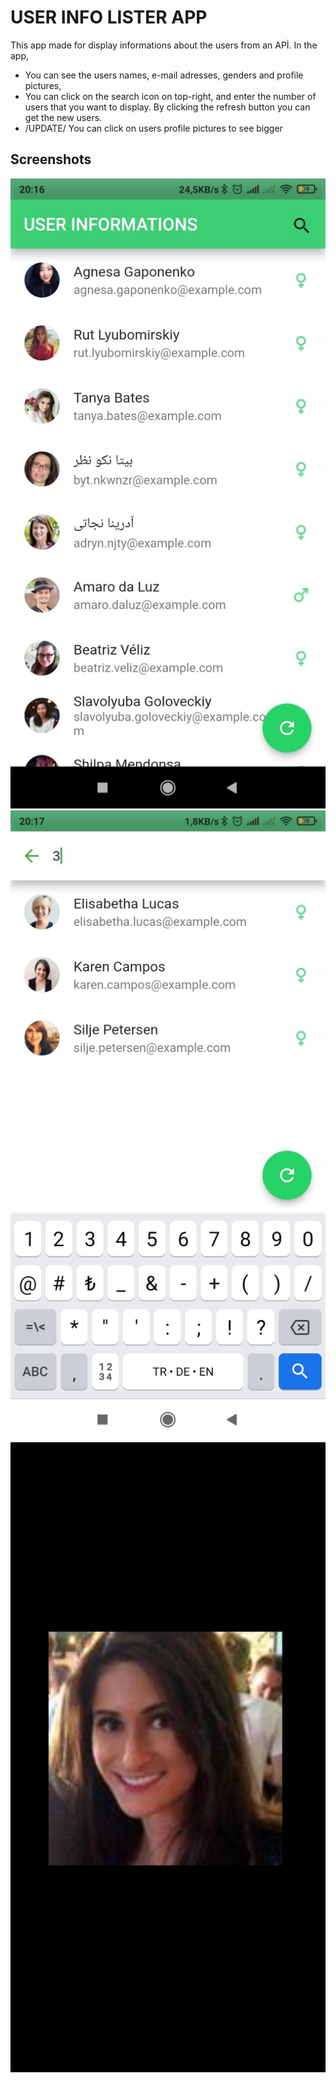 
# USER INFO LISTER APP

This app made for display informations about the users 
from an APİ. In the app,
* You can see the users names, e-mail adresses, genders and profile pictures,
* You can click on the search icon on top-right, and enter the number of users that you want to display. By clicking the refresh button you can get the new users. 
* /UPDATE/ You can click on users profile pictures to see bigger

## Screenshots

![App Screenshot](https://github.com/Enes50453/user_list/blob/master/screenshots/ss1.jpeg?raw=true)
![App Screenshot](https://github.com/Enes50453/user_list/blob/master/screenshots/ss2.jpeg?raw=true)
![App Screenshot](https://github.com/Enes50453/user_list/blob/master/screenshots/ss3.jpeg?raw=true)